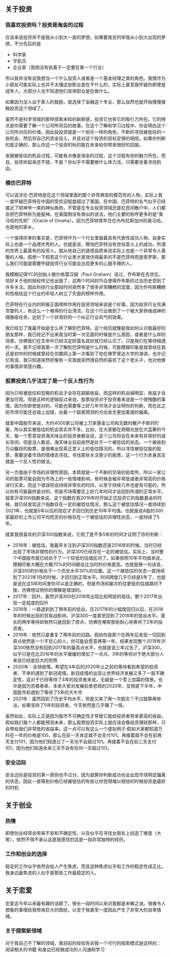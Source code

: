 ## 关于投资

### 我喜欢投资吗？投资是淘金的过程

应该来说投资并不是我从小到大一直的梦想，如果要我去列举我从小到大出现的梦想，不分先后的是

* 科学家
* 宇航员
* 企业家（我倒没有执着于一定要在某一个行业）

所以我并没有说我想当一个什么投资人或者是一个基金经理之类的角色。我猜作为小朋友可能实际上也并不太懂这些职业是在干什么的，实际上甚至我怀疑你即使是成年人，大部分人也不知道他们具体职业是在做什么。

如果因为没人出于家人的鼓励，就选择了金融这个专业，那么自然也就开始慢慢接触投资这个领域了。

虽然不是科学领域的那样探索未知的新鲜感，投资它也有它的吸引力所在。它的特点是你需要了解一个公司所背后的故事。在这个了解和学习过程中，你会明白这个公司所对应的价值，因此投投资就是一个伯乐一样的角色，不断的寻找被低估的一些机会，然后将自己的资金投入，并且对这个投资的目标足够的相信。如果你判断的是正确的，那么你这一个投资的标的能在未来给你带来很好的回报。

发掘被低估的机会过程，可能有点像是淘金的过程，这个过程有他的魅力所在。而且，投资听起来还不错，不是？你似乎不需要做什么体力活，只需要坐着寻找机会。

### 模仿巴菲特

可以说沃伦·巴菲特是在这个领域里面的那个非常典型的模范性的人物，实际上我一度怀疑巴菲特在中国的受欢迎程度超过了美国。在中国，巴菲特的名气似乎已经接近了财神爷一类的神仙角色，不管是在专业投资领域还是在民间散户中，人们都会把巴菲特称为是股神。在美国倒没有类似的说法，他们主要的称呼更多的是“奥马哈的先知”（Oracle of Omaha）。因为巴菲特常年住在內布拉斯加州的奥马哈，也是他的家乡。

一个值得庆幸的事实是，巴菲特作为一个行业里面最具有代表性成功人物，自身实际上也是一个品德优秀的人。也就是说，哪怕巴菲特没有世俗意义上的成功，所谓的世界上最富有的投资人，就从他自己的道德品质来说实际上也是一个非常令人尊敬的人格。假想一下假若这个行业里大家效仿得最多的不是巴菲特而是索罗斯，那么我们可能就需要怀疑投资行业可能会出现更多的心狠手辣的人。

我模糊记得YC的创始人鲍尔格雷汉姆（Paul Graham）说过，乔布斯在去世后，恰好关于他的授权传记也出版了，这两个时间的巧合使得乔布斯的过去历史受到了许多关注。因此科技行业那段时间突然多了很多非常糟糕的混蛋，因为乔布斯糟糕的性格给这个行业的年轻人树立了负面的榜样作用。

巴菲特在行业内的积极正面榜样作用在投资领域来说是个好事。因为投资行业充满贪婪的人，有这么一个难得的行业清流，在这个行业做到了一个被大家恭维成神的偶像级任务，达到了一个非常好的一个纠正行业风气的效果。

我已经忘了我最开始是怎么样了解到巴菲特。这个经历就像是我如何认识我最好的朋友那样，我已经记不出来我当时第一次见面的时候是什么原因，或者是什么样的场景。仿佛我们在生命中已经注定好莫名其妙就已经认识了，只是我们在等待相遇的一天。我不记得我第一次了解到巴菲特是什么时候，可能模糊印象是我曾经在我还是初中的时候就曾经在优酷网上第一次看到了他在佛罗里达大学的演讲。也许记忆有误，我只知道突然好像有一天我就突然很自然的喜欢了这个老头子，也对他做的事情非常感兴趣。

### 股票投资几乎注定了是一个反人性行为

因为只有被低估和忽略的机会才会存在超额收益，而这样的机会越明显，收益才会更加可观。但是这样的逻辑反过来说，股票投资对于投资者来说是一个很残酷的事情，因为你即使是对的，可能也需要等上好几年市场才会证明你的判断，而在此之前市场可能还会错上加错，向着一个距离预测的方向发生更加离谱的偏离。

就拿中国股市来说，大约4000家公司被上万家基金公司和无数的散户不断的盯着，所以其实被低估的机会其实并不多。比如，在大家都在把眼光放在大蓝筹的今天，每一个愿意投资海天味业的投资者都会说，这个公司将会在未来有非常好的成长空间，但是没人敢说，海天味业目前依然是处于一个被低估的状态。一个被收到万众瞩目的股票，是很难出现真正意义上的低估情况的。所以寻找被低估股的股票，需要逆着市场的情绪去寻找，寻找那些关注更少的股票，这一个行为本身其实就是一个反人性的做法。

另一方面由于市场的非理性原因，本质就是一个不断的交易的拍卖所，所以一家公司的股票可能会因为市场上的一些情绪影响，有时候会被非常低或者非常高的价格进行买卖。而这个错误将会持续非常长的时间，以至于持续几年也是有可能的。所以你有可能最终是对的，但是市场需要花上好几年时间才会回到所谓的正常水平。就拿沪深300指数来说，这个指数在我2016年时开始正式投资它的指数基金的时候，就已经发现这个指数存在一定的被低估情况，那么这个被低估情况一直持续到2021年，也就是5年以后的现在才才回归到历史10年平均值。也就是说A股的300家最好的上市公司平均而言的价格存在一个被低估的非理性状态，一直持续了5年。

就拿我很喜欢的沪深300指数来说，它用了差不多5年的时间才证明了你的判断：

* 2016年：被低估。我最早关注到沪深300指数还是2016年的时候。当时已经出现了市场非理性的行为，沪深300已经存在一定的被低估。实际上，当时整个中国股市就已经处于了一个较低的估值区间了。如果按照10年平均值来说，模糊印象大概在大概70%的时间都会比当时的价格更高。也就是换一句话说，沪深300的价格处于一个历史水平30%的位置。这一个被低估的状态一直持续到了2021年1月的时候，才回归到正常水平。时间跨度几乎已经是5年了，也就是说在这5年时间里你可以是正确的，但是市场却屡次的往更低的估值期间下挫，仿佛想证明你的理解是错误的。
* 2017年：回升。虽然沪深300在2016年出现比较明显的低估，整个2017年出现一定程度的回升
* 2018年：一路退到到了两年前的低谷。在2017年的小幅度回归以后，在2018年的时候出现的贸易战影响，沪深300一度甚至回到了2016年的低谷水平。漫长的两年等待却依然只是回到了原点，仿佛在嘲笑那些耐心地等待了2年的投资者。
* 2019年：依然只是重复了两年前的旧路。假如你是那个在两年后发现一切回到原点依然是一个不甘心的人，你可能会愿意再等一年。结果发现整个2019年沪深300依然没有回到2017年的最高点水平，也就是说三年过去了，沪深300，似乎只是在比2016年的水平缓缓的增加了一点点。3年的等待对于绝大部分人来说已经是巨大的煎熬
* 2020年：全球疫情。希望在4年后的2020年让之前的等待看到希望的投资者，不幸的遇到了新冠疫情。新冠疫情的出现让世界经济发展又多了一层不确定性，这对于已经等待了4年的投资者来说，无疑是一个雪上加霜的情景。也许是因为否极泰来，本来大家对发展前景悲观的2020年，反倒是下半年，中国股市却遇到了等待了5年的大牛市
* 2021年：虽然回到了历史平均水平，但是又来了再一次股灾？不过就算再惨淡，如果坚持了5年的投资者，今天依然是几乎赚了一倍。

虽然如此，实际上正是因为股市不可确定性才导致它能给投资者带来更高的收益，假如我们每个人都能预测未来，那么股票投资实际上就应该会像投资理财那样，只会带给我们非常低的收益率。这一点可以有这么一个虚拟例子:假如大家都知道万科在一年的价格是100，那么在前一天肯定就不会支付101。再接着就不会在前两天支付101，因为他们知道过了一天也不会超过101。再接着不会在前三天支付101，因为他们知道未来三天不会有任何一天超过101。

### 安全边际

安全边际是投资的第一原则也不过分。因为就算你判断成功也会出现市场明显偏离的状态，因此一直等到价格已经被低估的有些让你觉得难以相信的时候投资是最好的时机

## 关于创业

### 热情

即使创业经常会带来不安和不确定性，以及似乎在寻找女朋友上创造了难度（大笑），依然不得不承认这是我感觉的这是一段非常独特的经历。

### 工作和创业的选择
稳定的工作似乎依然会给人产生焦虑，而且这种焦虑似乎和工作的稳定性成正比。我身边最焦虑的人似乎是那些工作最稳定的人。

## 关于恋爱

恋爱这今年以来最有趣的话题了。很长一段时间以来对我都是未解之谜。很难令人想象的事情给我带来巨大的困扰，以至于我甚至一度因此产生了非常大的自卑情绪。

### 关于探索新领域

对于我自己不了解的领域，我目前的经验告诉我一个可行的探索模式是这样的：
阅读相关的书籍
和身边已经做成功的人沟通和学习